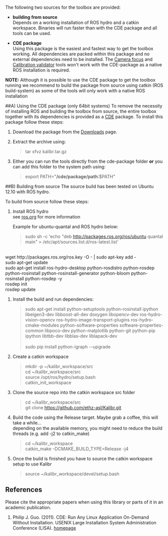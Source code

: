The following two sources for the toolbox are provided:

* **building from source**<br>
    Depends on a working installation of ROS hydro and a catkin workspace. Binaries will run faster than with the CDE package and all tools can be used.

* **CDE package**<br>
    Using this package is the easiest and fastest way to get the toolbox working. All dependencies are packed within this package and no external dependencies need to be installed. The [Camera focus](camera-focus) and [Calibration validator](calibration-validator) tools won't work with the CDE-package as a native ROS installation is required.

**NOTE:** Although it is possible to use the CDE package to get the toolbox running we recommend to build the package from source using catkin (ROS build-system) as some of the tools will only work with a native ROS installation

##A) Using the CDE package (only 64bit systems)
To remove the necessity of installing ROS and building the toolbox from source, the entire toolbox together with its dependencies is provided as a [CDE](#guo) package. To install this package follow these steps:

1. Download the package from the [Downloads](downloads) page.

1. Extract the archive using:

    > tar xfvz kalibr.tar.gz

1. Either you can run the tools directly from the cde-package folder
    **or**
    you can add this folder to the system path using:

    > export PATH="**/cde/package/path**:$PATH"

##B) Building from source
The source build has been tested on Ubuntu 12.10 with ROS hydro.

To build from source follow these steps:

1. Install ROS hydro <br>
    see [ros.org](http://wiki.ros.org/ROS/Installation) for more information

    Example for ubuntu-quantal and ROS hydro below:

    >sudo sh -c 'echo "deb http://packages.ros.org/ros/ubuntu quantal main" > /etc/apt/sources.list.d/ros-latest.list'
<br>
    wget http://packages.ros.org/ros.key -O - | sudo apt-key add - <br>
    sudo apt-get update  <br>
    sudo apt-get install ros-hydro-desktop python-rosdistro python-rosdep python-rosinstall python-rosinstall-generator python-bloom python-rosinstall python-rosdep -y <br>
    rosdep init <br>
    rosdep update <br>

1. Install the build and run dependencies:

    >sudo apt-get install python-setuptools python-rosinstall ipython libeigen3-dev libboost-all-dev doxygen libopencv-dev ros-hydro-vision-opencv ros-hydro-image-transport-plugins ros-hydro-cmake-modules python-software-properties software-properties-common libpoco-dev python-matplotlib python-git python-pip ipython libtbb-dev libblas-dev liblapack-dev <br> <br>
    sudo pip install python-igraph --upgrade

1. Create a catkin workspace<br>

    >mkdir -p ~/kalibr_workspace/src <br>
    cd ~/kalibr_workspace/src <br>
    source /opt/ros/hydro/setup.bash <br>
    catkin_init_workspace <br>

1. Clone the source repo into the catkin workspace src folder <br>
    >cd ~/kalibr_workspace/src <br>
    git clone https://github.com/ethz-asl/Kalibr.git

1. Build the code using the Release target. Maybe grab a coffee, this will take a while... <br>
    depending on the available memory, you might need to reduce the build threads (e.g. add -j2 to catkin_make) <br>

    > cd ~/kalibr_workspace <br>
    catkin_make -DCMAKE_BUILD_TYPE=Release -j4

1. Once the build is finished you have to source the catkin workspace setup to use Kalibr
    > source ~/kalibr_workspace/devel/setup.bash

## References
Please cite the appropriate papers when using this library or parts of it in an academic publication.

1. <a name="guo"></a> Philip J. Guo. (2011). CDE: Run Any Linux Application On-Demand Without Installation.  USENIX Large Installation System Administration Conference (LISA). [homepage](http://www.pgbovine.net/cde.html)